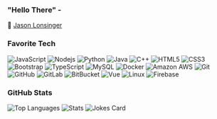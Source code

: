 ### "Hello There" - <img src="https://emojis.slackmojis.com/emojis/images/1582551381/7884/octocat-jedi.png?1582551381" width="32" style="opacity: 0.0;" />
<!-- 🧔 <img src="https://emojis.slackmojis.com/emojis/images/1511368775/3217/bluelightsaber.png?1511368775" width="24" style="opacity: 0.0;" />  
-->
:link:
[Jason Lonsinger](https://jasonlonsinger.wordpress.com)

### Favorite Tech
![JavaScript](https://img.shields.io/badge/-JavaScript-black?style=flat-square&logo=javascript)
![Nodejs](https://img.shields.io/badge/-Nodejs-black?style=flat-square&logo=Node.js)
![Python](https://img.shields.io/badge/-Python-black?style=flat-square&logo=Python)
![Java](https://img.shields.io/badge/-java-E34A86?style=flat-square&logo=java)
![C++](https://img.shields.io/badge/-C++-00599C?style=flat-square&logo=c)
![HTML5](https://img.shields.io/badge/-HTML5-E34F26?style=flat-square&logo=html5&logoColor=white)
![CSS3](https://img.shields.io/badge/-CSS3-1572B6?style=flat-square&logo=css3)
![Bootstrap](https://img.shields.io/badge/-Bootstrap-563D7C?style=flat-square&logo=bootstrap)
![TypeScript](https://img.shields.io/badge/-TypeScript-007ACC?style=flat-square&logo=typescript)
![MySQL](https://img.shields.io/badge/-MySQL-black?style=flat-square&logo=mysql)
![Docker](https://img.shields.io/badge/-Docker-black?style=flat-square&logo=docker)
![Amazon AWS](https://img.shields.io/badge/Amazon%20AWS-232F3E?style=flat-square&logo=amazon-aws)
![Git](https://img.shields.io/badge/-Git-black?style=flat-square&logo=git)
![GitHub](https://img.shields.io/badge/-GitHub-181717?style=flat-square&logo=github)
![GitLab](https://img.shields.io/badge/-GitLab-FCA121?style=flat-square&logo=gitlab)
![BitBucket](https://img.shields.io/badge/-BitBucket-darkblue?style=flat-square&logo=bitbucket)
![Vue](https://img.shields.io/badge/-Vue-black?style=flat-square&logo=vue.js)
![Linux](https://img.shields.io/badge/-Linux-black?style=flat-square&logo=Linux)
![Firebase](https://img.shields.io/badge/-Firebase-black?style=flat-square&logo=Firebase)

### GitHub Stats
![Top Languages](https://github-readme-stats.vercel.app/api/top-langs/?username=suptoasty&show_icons=true&theme=tokyonight&hide=ShaderLab)
![Stats](https://github-readme-stats.vercel.app/api?username=suptoasty&show_icons=true&theme=tokyonight)
![Jokes Card](https://readme-jokes.vercel.app/api)  
<!-- 
<a href="https://www.buymeacoffee.com/jasonlonsinger" target="_blank"><img src="https://cdn.buymeacoffee.com/buttons/default-blue.png" alt="Buy Me A Coffee" height="41" width="174"></a>
[![ko-fi](https://www.ko-fi.com/img/githubbutton_sm.svg)](https://ko-fi.com/S6S21RZGA)
<a href="https://github.com/suptoasty/IWannaBeTheRevenge">
  <img align="left" src="https://github-readme-stats.vercel.app/api/pin/?username=suptoasty&repo=IWannaBeTheRevenge&show_icons=true&theme=tokyonight" />
</a>
<a href="https://github.com/suptoasty/Asteroids">
  <img align="left" src="https://github-readme-stats.vercel.app/api/pin/?username=suptoasty&repo=Asteroids&show_icons=true&theme=tokyonight" />
</a>
-->
